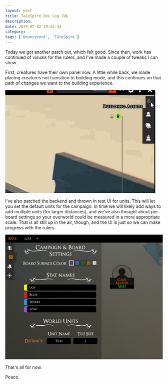 ```yaml
---
layout: post
title: TaleSpire Dev Log 196
description:
date: 2020-07-02 19:42:43
category:
tags: ['Bouncyrock', 'TaleSpire']
---
```


Today we got another patch out, which felt good. Since then, work has continued of visuals for the rulers, and I've made a couple of tweaks I can show.

First, creatures have their own panel now. A little while back, we made placing creatures not transition to building mode, and this continues on that path of changes we want to the building experience.

![creature panel wip](/assets/videos/creaturePanel0.gif)

I've also patched the backend and thrown in test UI for units. This will let you set the default units for the campaign. In time we will likely add ways to add multiple units (for larger distances), and we've also thought about per board settings so your overworld could be measured in a more appropriate scale. That is all still up in the air, though, and the UI is just so we can make progress with the rulers.

![units wip](/assets/images/units0.png)

That's all for now.

Peace.
